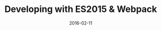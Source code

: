 ---
layout: lesson
title: Developing with ES2015 & Webpack
slides: ['_slides/week-04/03-es2015-with-webpack.md']
date: 2016-02-11
---